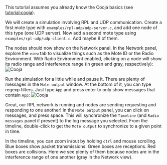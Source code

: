 This tutorial assumes you already know the Cooja basics (see [tutorial:cooja]).

We will create a simulation involving RPL and UDP communication.
Create a first mote type with `examples/rpl-udp/udp-server.c`, and add one node of this type (one UDP server).
Now add a second mote type using `examples/rpl-udp/udp-client.c`.
Add maybe 8 of them.

The nodes should now show on the Network panel.
In the Network panel, explore the `view` tab to visualize things such as the Mote ID or the Radio Environment.
With Radio Environment enabled, clicking on a node will show its radio range and interference range (in green and gray, respectively):
![Cooja](https://contiki-ng.github.io/images/Cooja4.png)

Run the simulation for a little while and pause it.
There are plenty of messages in the `Mote output` window.
At the bottom of it, you can type regexp filters.
Just type `App` and press enter to only show messages that contain `App`:
![Cooja](https://contiki-ng.github.io/images/Cooja5.png)

Great, our RPL network is running and nodes are sending requesting and responding to one another!
In the `Mote output` panel, you can click on messages, and press space.
This will synchronize the `Timeline` (and `Radio messages` panel if present) to the log message you selected.
From the timeline, double-click to get the `Mote output` to synchronize to a given point in time.

In the timeline, you can zoom in/out by holding `ctrl` and mouse scrolling.
Blue boxes show packet transmissions.
Green boxes are receptions.
Red boxes are collisions. Here we see plenty of them because nodes are in the interference range of one another (gray in the Network view).

[tutorial:cooja]: https://github.com/contiki-ng/contiki-ng/wiki/Tutorial:-Running-Contiki%E2%80%90NG-in-Cooja
